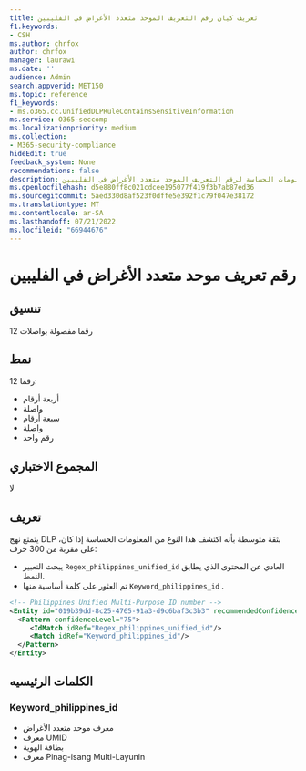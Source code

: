 ```yaml
---
title: تعريف كيان رقم التعريف الموحد متعدد الأغراض في الفليبين
f1.keywords:
- CSH
ms.author: chrfox
author: chrfox
manager: laurawi
ms.date: ''
audience: Admin
search.appverid: MET150
ms.topic: reference
f1_keywords:
- ms.o365.cc.UnifiedDLPRuleContainsSensitiveInformation
ms.service: O365-seccomp
ms.localizationpriority: medium
ms.collection:
- M365-security-compliance
hideEdit: true
feedback_system: None
recommendations: false
description: تعريف كيان نوع المعلومات الحساسة لرقم التعريف الموحد متعدد الأغراض في الفليبين.
ms.openlocfilehash: d5e880ff8c021cdcee195077f419f3b7ab87ed36
ms.sourcegitcommit: 5aed330d8af523f0dffe5e392f1c79f047e38172
ms.translationtype: MT
ms.contentlocale: ar-SA
ms.lasthandoff: 07/21/2022
ms.locfileid: "66944676"
---
```

# <a name="philippines-unified-multi-purpose-identification-number"></a>رقم تعريف موحد متعدد الأغراض في الفليبين

## <a name="format"></a>تنسيق

12 رقما مفصولة بواصلات

## <a name="pattern"></a>نمط

12 رقما:

- أربعة أرقام
- واصلة
- سبعة أرقام
- واصلة
- رقم واحد

## <a name="checksum"></a>المجموع الاختباري

لا

## <a name="definition"></a>تعريف

يتمتع نهج DLP بثقة متوسطة بأنه اكتشف هذا النوع من المعلومات الحساسة إذا كان، على مقربة من 300 حرف:

- يبحث التعبير `Regex_philippines_unified_id` العادي عن المحتوى الذي يطابق النمط.
- تم العثور على كلمة أساسية منها `Keyword_philippines_id` .

```xml
<!-- Philippines Unified Multi-Purpose ID number -->
<Entity id="019b39dd-8c25-4765-91a3-d9c6baf3c3b3" recommendedConfidence="75" patternsProximity="300">
  <Pattern confidenceLevel="75">
     <IdMatch idRef="Regex_philippines_unified_id"/>
     <Match idRef="Keyword_philippines_id"/>
  </Pattern>
</Entity>
```

## <a name="keywords"></a>الكلمات الرئيسيه

### <a name="keyword_philippines_id"></a>Keyword_philippines_id

- معرف موحد متعدد الأغراض
- معرف UMID
- بطاقة الهوية
- معرف Pinag-isang Multi-Layunin